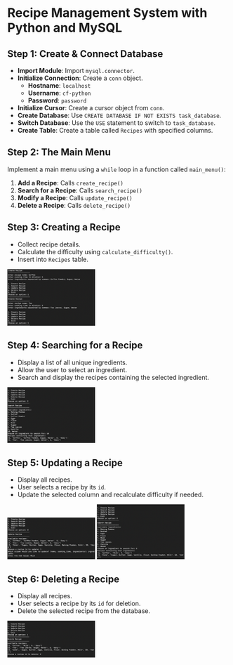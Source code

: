 # Recipe Management System with Python and MySQL

## Step 1: Create & Connect Database

- **Import Module**: Import `mysql.connector`.
- **Initialize Connection**: Create a `conn` object.
  - **Hostname**: `localhost`
  - **Username**: `cf-python`
  - **Password**: `password`
- **Initialize Cursor**: Create a cursor object from `conn`.
- **Create Database**: Use `CREATE DATABASE IF NOT EXISTS task_database`.
- **Switch Database**: Use the `USE` statement to switch to `task_database`.
- **Create Table**: Create a table called `Recipes` with specified columns.

## Step 2: The Main Menu

Implement a main menu using a `while` loop in a function called `main_menu()`:

1. **Add a Recipe**: Calls `create_recipe()`
2. **Search for a Recipe**: Calls `search_recipe()`
3. **Modify a Recipe**: Calls `update_recipe()`
4. **Delete a Recipe**: Calls `delete_recipe()`

## Step 3: Creating a Recipe

- Collect recipe details.
- Calculate the difficulty using `calculate_difficulty()`.
- Insert into `Recipes` table.

<img src="Create.png" width="200px" />

## Step 4: Searching for a Recipe

- Display a list of all unique ingredients.
- Allow the user to select an ingredient.
- Search and display the recipes containing the selected ingredient.

<img src="Search.png" width="200px" />

## Step 5: Updating a Recipe

- Display all recipes.
- User selects a recipe by its `id`.
- Update the selected column and recalculate difficulty if needed.

<img src="Update1.png" width="200px" />

<img src="Update2.png" width="200px" />

## Step 6: Deleting a Recipe

- Display all recipes.
- User selects a recipe by its `id` for deletion.
- Delete the selected recipe from the database.


<img src="Delete.png" width="200px" />